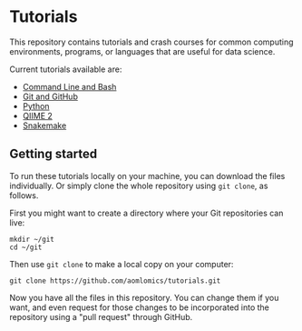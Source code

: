 # Tutorials

This repository contains tutorials and crash courses for common computing environments, programs, or languages that are useful for data science.

Current tutorials available are:

* [Command Line and Bash](https://github.com/cuttlefishh/tutorials/tree/master/command-line)
* [Git and GitHub](https://github.com/cuttlefishh/tutorials/tree/master/github)
* [Python](https://github.com/cuttlefishh/tutorials/tree/master/python)
* [QIIME 2](https://github.com/cuttlefishh/tutorials/tree/master/qiime2)
* [Snakemake](https://github.com/cuttlefishh/tutorials/tree/master/snakemake)

## Getting started

To run these tutorials locally on your machine, you can download the files individually. Or simply clone the whole repository using `git clone`, as follows.

First you might want to create a directory where your Git repositories can live:

```
mkdir ~/git
cd ~/git
```

Then use `git clone` to make a local copy on your computer:

```
git clone https://github.com/aomlomics/tutorials.git
```

Now you have all the files in this repository. You can change them if you want, and even request for those changes to be incorporated into the repository using a "pull request" through GitHub.
